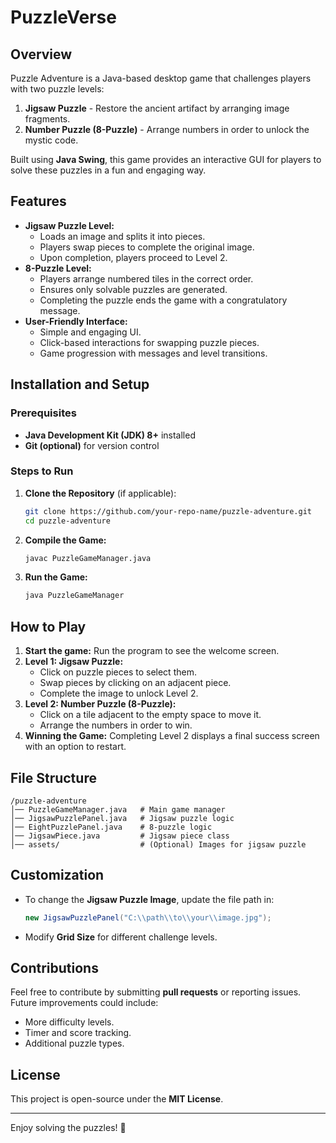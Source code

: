 # PuzzleVerse

## Overview
Puzzle Adventure is a Java-based desktop game that challenges players with two puzzle levels:
1. **Jigsaw Puzzle** - Restore the ancient artifact by arranging image fragments.
2. **Number Puzzle (8-Puzzle)** - Arrange numbers in order to unlock the mystic code.

Built using **Java Swing**, this game provides an interactive GUI for players to solve these puzzles in a fun and engaging way.

## Features
- **Jigsaw Puzzle Level:**
  - Loads an image and splits it into pieces.
  - Players swap pieces to complete the original image.
  - Upon completion, players proceed to Level 2.
- **8-Puzzle Level:**
  - Players arrange numbered tiles in the correct order.
  - Ensures only solvable puzzles are generated.
  - Completing the puzzle ends the game with a congratulatory message.
- **User-Friendly Interface:**
  - Simple and engaging UI.
  - Click-based interactions for swapping puzzle pieces.
  - Game progression with messages and level transitions.

## Installation and Setup
### Prerequisites
- **Java Development Kit (JDK) 8+** installed
- **Git (optional)** for version control

### Steps to Run
1. **Clone the Repository** (if applicable):
   ```bash
   git clone https://github.com/your-repo-name/puzzle-adventure.git
   cd puzzle-adventure
   ```
2. **Compile the Game:**
   ```bash
   javac PuzzleGameManager.java
   ```
3. **Run the Game:**
   ```bash
   java PuzzleGameManager
   ```

## How to Play
1. **Start the game:** Run the program to see the welcome screen.
2. **Level 1: Jigsaw Puzzle:**
   - Click on puzzle pieces to select them.
   - Swap pieces by clicking on an adjacent piece.
   - Complete the image to unlock Level 2.
3. **Level 2: Number Puzzle (8-Puzzle):**
   - Click on a tile adjacent to the empty space to move it.
   - Arrange the numbers in order to win.
4. **Winning the Game:** Completing Level 2 displays a final success screen with an option to restart.

## File Structure
```
/puzzle-adventure
│── PuzzleGameManager.java   # Main game manager
│── JigsawPuzzlePanel.java   # Jigsaw puzzle logic
│── EightPuzzlePanel.java    # 8-puzzle logic
│── JigsawPiece.java         # Jigsaw piece class
│── assets/                  # (Optional) Images for jigsaw puzzle
```

## Customization
- To change the **Jigsaw Puzzle Image**, update the file path in:
  ```java
  new JigsawPuzzlePanel("C:\\path\\to\\your\\image.jpg");
  ```
- Modify **Grid Size** for different challenge levels.

## Contributions
Feel free to contribute by submitting **pull requests** or reporting issues. Future improvements could include:
- More difficulty levels.
- Timer and score tracking.
- Additional puzzle types.

## License
This project is open-source under the **MIT License**.

---
Enjoy solving the puzzles! 🚀

